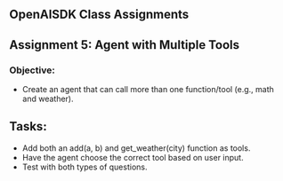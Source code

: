 ## OpenAISDK Class Assignments

##  Assignment 5: Agent with Multiple Tools
### Objective: 
- Create an agent that can call more than one function/tool (e.g., math and weather).

## Tasks:
- Add both an add(a, b) and get_weather(city) function as tools.
- Have the agent choose the correct tool based on user input.
- Test with both types of questions.
